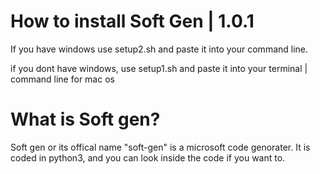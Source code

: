 # How to install Soft Gen | 1.0.1

If you have windows use setup2.sh and paste it into your command line.

if you dont have windows, use setup1.sh and paste it into your terminal | command line for mac os



# What is Soft gen?

Soft gen or its offical name "soft-gen" is a microsoft code genorater. It is coded in python3, and you can look inside the code if you want to.
